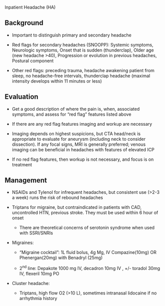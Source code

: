 Inpatient Headache (HA)

## Background

- Important to distinguish primary and secondary headache

- Red flags for secondary headaches (SNOOPP): Systemic symptoms,
    Neurologic symptoms, Onset that is sudden (thunderclap), Older age
    (new headache \>40), Progression or evolution in previous headaches,
    Postural component

- Other red flags: preceding trauma, headache awakening patient from
    sleep, no headache-free intervals, thunderclap headache (maximal
    intensity develops within 11 minutes or less)

## Evaluation

- Get a good description of where the pain is, when, associated
    symptoms, and assess for “red flag” features listed above

- If there are any red flag features imaging and workup are necessary

- Imaging depends on highest suspicions, but CTA head/neck is
    appropriate to evaluate for aneurysm (including neck to consider
    dissection). If any focal signs, MRI is generally preferred; venous
    imaging can be beneficial in headaches with features of elevated ICP

- If no red flag features, then workup is not necessary, and focus is
    on treatment

## Management

- NSAIDs and Tylenol for infrequent headaches, but consistent use
    (\>2-3 a week) runs the risk of rebound headaches

- Triptans for migraine, but contraindicated in patients with CAD,
    uncontrolled HTN, previous stroke. They must be used within 6 hour
    of onset
    
    - There are theoretical concerns of serotonin syndrome when used with
        SSRI/SNRIs

- Migraines:

    - “Migraine cocktail”: 1L fluid bolus, 4g Mg, IV Compazine(10mg) OR
        Phenergan(20mg) with Benadryl (25mg)

    - 2<sup>nd</sup> line: Depakote 1000 mg IV, decadron 10mg IV , +/-
        toradol 30mg IV, flexeril 10mg PO

- Cluster headache:

    - Triptans, high flow O2 (\>10 L), sometimes intranasal lidocaine if
        no arrhythmia history
